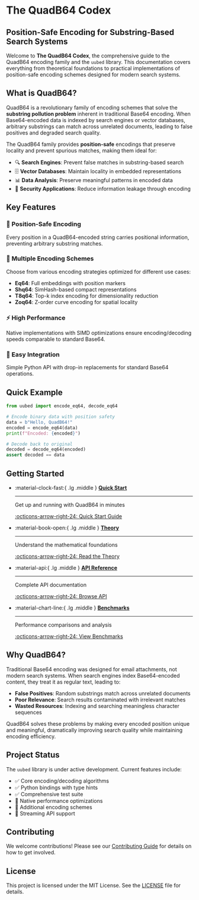 # The QuadB64 Codex

## Position-Safe Encoding for Substring-Based Search Systems

Welcome to **The QuadB64 Codex**, the comprehensive guide to the QuadB64 encoding family and the `uubed` library. This documentation covers everything from theoretical foundations to practical implementations of position-safe encoding schemes designed for modern search systems.

## What is QuadB64?

QuadB64 is a revolutionary family of encoding schemes that solve the **substring pollution problem** inherent in traditional Base64 encoding. When Base64-encoded data is indexed by search engines or vector databases, arbitrary substrings can match across unrelated documents, leading to false positives and degraded search quality.

The QuadB64 family provides **position-safe** encodings that preserve locality and prevent spurious matches, making them ideal for:

- 🔍 **Search Engines**: Prevent false matches in substring-based search
- 🗄️ **Vector Databases**: Maintain locality in embedded representations
- 📊 **Data Analysis**: Preserve meaningful patterns in encoded data
- 🔐 **Security Applications**: Reduce information leakage through encoding

## Key Features

### 🎯 Position-Safe Encoding
Every position in a QuadB64-encoded string carries positional information, preventing arbitrary substring matches.

### 🧩 Multiple Encoding Schemes
Choose from various encoding strategies optimized for different use cases:
- **Eq64**: Full embeddings with position markers
- **Shq64**: SimHash-based compact representations
- **T8q64**: Top-k index encoding for dimensionality reduction
- **Zoq64**: Z-order curve encoding for spatial locality

### ⚡ High Performance
Native implementations with SIMD optimizations ensure encoding/decoding speeds comparable to standard Base64.

### 🔧 Easy Integration
Simple Python API with drop-in replacements for standard Base64 operations.

## Quick Example

```python
from uubed import encode_eq64, decode_eq64

# Encode binary data with position safety
data = b"Hello, QuadB64!"
encoded = encode_eq64(data)
print(f"Encoded: {encoded}")

# Decode back to original
decoded = decode_eq64(encoded)
assert decoded == data
```

## Getting Started

<div class="grid cards" markdown>

-   :material-clock-fast:{ .lg .middle } **[Quick Start](quickstart.md)**

    ---

    Get up and running with QuadB64 in minutes

    [:octicons-arrow-right-24: Quick Start Guide](quickstart.md)

-   :material-book-open:{ .lg .middle } **[Theory](theory/introduction.md)**

    ---

    Understand the mathematical foundations

    [:octicons-arrow-right-24: Read the Theory](theory/introduction.md)

-   :material-api:{ .lg .middle } **[API Reference](api.md)**

    ---

    Complete API documentation

    [:octicons-arrow-right-24: Browse API](api.md)

-   :material-chart-line:{ .lg .middle } **[Benchmarks](reference/benchmarks.md)**

    ---

    Performance comparisons and analysis

    [:octicons-arrow-right-24: View Benchmarks](reference/benchmarks.md)

</div>

## Why QuadB64?

Traditional Base64 encoding was designed for email attachments, not modern search systems. When search engines index Base64-encoded content, they treat it as regular text, leading to:

- **False Positives**: Random substrings match across unrelated documents
- **Poor Relevance**: Search results contaminated with irrelevant matches
- **Wasted Resources**: Indexing and searching meaningless character sequences

QuadB64 solves these problems by making every encoded position unique and meaningful, dramatically improving search quality while maintaining encoding efficiency.

## Project Status

The `uubed` library is under active development. Current features include:

- ✅ Core encoding/decoding algorithms
- ✅ Python bindings with type hints
- ✅ Comprehensive test suite
- 🚧 Native performance optimizations
- 🚧 Additional encoding schemes
- 📅 Streaming API support

## Contributing

We welcome contributions! Please see our [Contributing Guide](contributing/guidelines.md) for details on how to get involved.

## License

This project is licensed under the MIT License. See the [LICENSE](https://github.com/twardoch/uubed/blob/main/LICENSE) file for details.